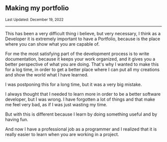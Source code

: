 ## Making my portfolio
<p><small>Last Updated: December 19, 2022</small></p>
<hr/>
This has been a very difficult thing i believe, but very necessary, I think as a Developer it is extremely important to have a Portfolio, because is the place where you can show what you are capable of.

For me the most satisfying part of the development process is to write documentation, because it keeps your work organized, and it gives you a better perspective of what you are doing. That's why I wanted to make this for a log time, in order to get a better place where I can put all my creations and show the world what I have learned.

I was postponing this for a long time, but it was a very big mistake.

I always thought that I needed to learn more in order to be a better software developer, but I was wrong. I have forgotten a lot of things and that make me feel very bad, as if I was just wasting my time.

But with this is different because I learn by doing something useful and by having fun.

And now I have a professional job as a programmer and I realized that it is really easier to learn when you are working in a project.

